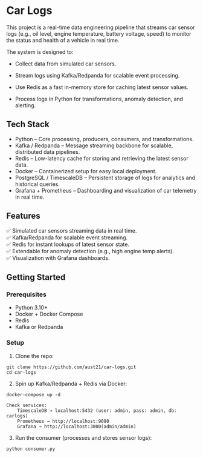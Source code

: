 # Car Logs
This project is a real-time data engineering pipeline that streams car sensor logs (e.g., oil level, engine temperature, battery voltage, speed) to monitor the status and health of a vehicle in real time.

The system is designed to:  
- Collect data from simulated car sensors.

- Stream logs using Kafka/Redpanda for scalable event processing.

- Use Redis as a fast in-memory store for caching latest sensor values.

- Process logs in Python for transformations, anomaly detection, and alerting.

## Tech Stack
- Python – Core processing, producers, consumers, and transformations.
- Kafka / Redpanda – Message streaming backbone for scalable, distributed data pipelines.
- Redis – Low-latency cache for storing and retrieving the latest sensor data.
- Docker – Containerized setup for easy local deployment.
- PostgreSQL / TimescaleDB – Persistent storage of logs for analytics and historical queries.
- Grafana + Prometheus – Dashboarding and visualization of car telemetry in real time.

## Features

✅ Simulated car sensors streaming data in real time.  
✅ Kafka/Redpanda for scalable event streaming.  
✅ Redis for instant lookups of latest sensor state.  
✅ Extendable for anomaly detection (e.g., high engine temp alerts).  
✅ Visualization with Grafana dashboards.


## Getting Started
### Prerequisites
- Python 3.10+
- Docker + Docker Compose
- Redis
- Kafka or Redpanda

### Setup
1. Clone the repo:
```commandline
git clone https://github.com/aust21/car-logs.git
cd car-logs
```
2. Spin up Kafka/Redpanda + Redis via Docker:
```commandline
docker-compose up -d
```
    Check services:  
        TimescaleDB → localhost:5432 (user: admin, pass: admin, db: carlogs)  
        Prometheus → http://localhost:9090  
        Grafana → http://localhost:3000(admin/admin)
3. Run the consumer (processes and stores sensor logs):
```commandline
python consumer.py
```